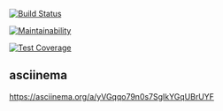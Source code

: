 [![Build Status](https://travis-ci.org/solar05/project-lvl1-s344.svg?branch=master)](https://travis-ci.org/solar05/project-lvl1-s344)

[![Maintainability](https://api.codeclimate.com/v1/badges/819a4f988cbc45c2a230/maintainability)](https://codeclimate.com/github/solar05/project-lvl1-s344/maintainability)

[![Test Coverage](https://api.codeclimate.com/v1/badges/819a4f988cbc45c2a230/test_coverage)](https://codeclimate.com/github/solar05/project-lvl1-s344/test_coverage)


## asciinema
https://asciinema.org/a/yVGqqo79n0s7SgIkYGqUBrUYF
